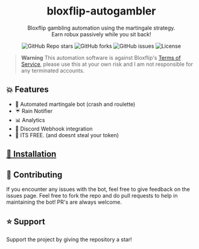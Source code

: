 <h1 align="center">bloxflip-autogambler</h1>
<p align="center">Bloxflip gambling automation using the martingale strategy.<br>Earn robux passively while you sit back!</p>

<p align="center"><img alt="GitHub Repo stars" src="https://img.shields.io/github/stars/carince/bloxflip-autocrash?color=yellow&style=flat-square"> <img alt="GitHub forks" src="https://img.shields.io/github/forks/carince/bloxflip-autocrash?style=flat-square"> <img alt="GitHub issues" src="https://img.shields.io/github/issues/carince/bloxflip-autocrash?style=flat-square"> <img alt="License" src="https://img.shields.io/badge/License-GPLv3-blue.svg?style=flat-square"></p>

> **Warning**
> This automation software is against Bloxflip's [Terms of Service](https://bloxflip.com/terms "Terms of Service"), please use this at your own risk and I am not responsible for any terminated accounts.

## 💥 Features 
- 🤖 Automated martingale bot (crash and roulette)
- ☔ Rain Notifier
- 📊 Analytics
- 🏓 Discord Webhook integration
- 🤑 ITS FREE. (and doesnt steal your token)

## [🚀 Installation](docs/1_INSTALLING.md)

## 💖 Contributing
If you encounter any issues with the bot, feel free to give feedback on the issues page.
Feel free to fork the repo and do pull requests to help in maintaining the bot! PR's are always welcome.

## ⭐ Support
Support the project by giving the repository a star!
